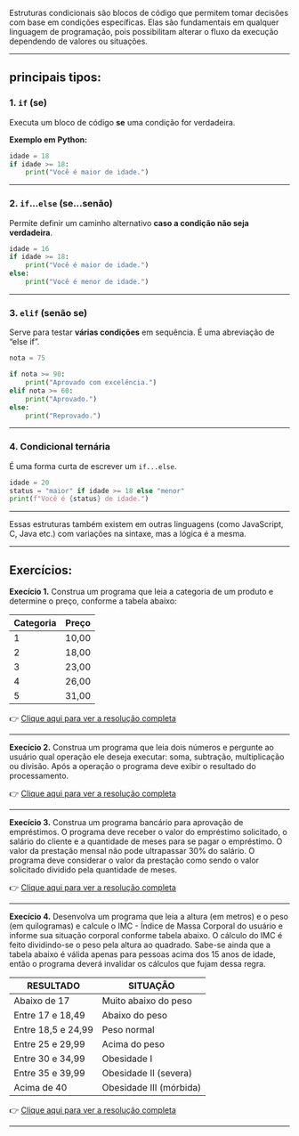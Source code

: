 Estruturas condicionais são blocos de código que permitem tomar decisões com base em condições específicas. Elas são fundamentais em qualquer linguagem de programação, pois possibilitam alterar o fluxo da execução dependendo de valores ou situações.

---

## principais tipos:

### **1. `if` (se)**
Executa um bloco de código **se** uma condição for verdadeira.

**Exemplo em Python:**
```python
idade = 18
if idade >= 18:
    print("Você é maior de idade.")
```

---

### **2. `if`...`else` (se...senão)**
Permite definir um caminho alternativo **caso a condição não seja verdadeira**.

```python
idade = 16
if idade >= 18:
    print("Você é maior de idade.")
else:
    print("Você é menor de idade.")
```

---

### **3. `elif` (senão se)**
Serve para testar **várias condições** em sequência. É uma abreviação de “else if”.

```python
nota = 75

if nota >= 90:
    print("Aprovado com excelência.")
elif nota >= 60:
    print("Aprovado.")
else:
    print("Reprovado.")
```

---

### **4. Condicional ternária**
É uma forma curta de escrever um `if...else`.

```python
idade = 20
status = "maior" if idade >= 18 else "menor"
print(f"Você é {status} de idade.")
```

---

Essas estruturas também existem em outras linguagens (como JavaScript, C, Java etc.) com variações na sintaxe, mas a lógica é a mesma.

---

## Exercícios:
**Execício 1.** Construa um programa que leia a categoria de um produto e determine o preço, conforme a tabela abaixo:

| Categoria | Preço |
|-----------|-------|
| 1         | 10,00 |
| 2         | 18,00 |
| 3         | 23,00 |
| 4         | 26,00 |
| 5         | 31,00 |

👉 [Clique aqui para ver a resolução completa](https://github.com/roberio-junior/logica/blob/main/Estruturas%20Condicionais/ex1.py)

---

**Execício 2.** Construa um programa que leia dois números e pergunte ao usuário qual operação ele deseja executar: soma, subtração, multiplicação ou divisão. Após a operação o programa deve exibir o resultado do processamento.

👉 [Clique aqui para ver a resolução completa](https://github.com/roberio-junior/logica/blob/main/Estruturas%20Condicionais/ex2.py)

---

**Execício 3.** Construa um programa bancário para aprovação de empréstimos. O programa deve receber o valor do empréstimo solicitado, o salário do cliente e a quantidade de meses para se pagar o empréstimo. O valor da prestação mensal não pode ultrapassar 30% do salário. O programa deve considerar o valor da prestação como sendo o valor solicitado dividido pela quantidade de meses.

👉 [Clique aqui para ver a resolução completa](https://github.com/roberio-junior/logica/blob/main/Estruturas%20Condicionais/ex3.py)

---

**Execício 4.** Desenvolva um programa que leia a altura (em metros) e o peso (em quilogramas) e calcule o IMC - Índice de Massa Corporal do usuário e informe sua situação corporal conforme tabela abaixo. O cálculo do IMC é feito dividindo-se o peso pela altura ao quadrado. Sabe-se ainda que a tabela abaixo é válida apenas para pessoas acima dos 15 anos de idade, então o programa deverá invalidar os cálculos que fujam dessa regra.

| RESULTADO          | SITUAÇÃO                |
|-|-------------------------|
| Abaixo de 17       | Muito abaixo do peso    |
| Entre 17 e 18,49   | Abaixo do peso          |
| Entre 18,5 e 24,99 | Peso normal             |
| Entre 25 e 29,99   | Acima do peso           |
| Entre 30 e 34,99   | Obesidade I             |
| Entre 35 e 39,99   | Obesidade II (severa)   |
| Acima de 40        | Obesidade III (mórbida) |

👉 [Clique aqui para ver a resolução completa](https://github.com/roberio-junior/logica/blob/main/Estruturas%20Condicionais/ex4.py)

---
